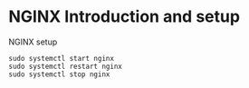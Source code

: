 # NGINX Introduction and setup


NGINX setup 

```
sudo systemctl start nginx 
sudo systemctl restart nginx 
sudo systemctl stop nginx
```


